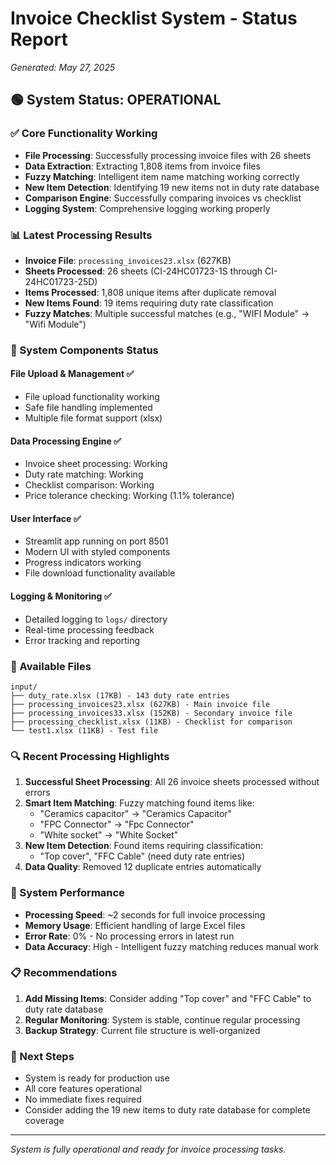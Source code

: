 # Invoice Checklist System - Status Report
*Generated: May 27, 2025*

## 🟢 System Status: OPERATIONAL

### ✅ Core Functionality Working
- **File Processing**: Successfully processing invoice files with 26 sheets
- **Data Extraction**: Extracting 1,808 items from invoice files
- **Fuzzy Matching**: Intelligent item name matching working correctly
- **New Item Detection**: Identifying 19 new items not in duty rate database
- **Comparison Engine**: Successfully comparing invoices vs checklist
- **Logging System**: Comprehensive logging working properly

### 📊 Latest Processing Results
- **Invoice File**: `processing_invoices23.xlsx` (627KB)
- **Sheets Processed**: 26 sheets (CI-24HC01723-1S through CI-24HC01723-25D)
- **Items Processed**: 1,808 unique items after duplicate removal
- **New Items Found**: 19 items requiring duty rate classification
- **Fuzzy Matches**: Multiple successful matches (e.g., "WIFI Module" → "Wifi Module")

### 🔧 System Components Status

#### File Upload & Management ✅
- File upload functionality working
- Safe file handling implemented
- Multiple file format support (xlsx)

#### Data Processing Engine ✅
- Invoice sheet processing: Working
- Duty rate matching: Working
- Checklist comparison: Working
- Price tolerance checking: Working (1.1% tolerance)

#### User Interface ✅
- Streamlit app running on port 8501
- Modern UI with styled components
- Progress indicators working
- File download functionality available

#### Logging & Monitoring ✅
- Detailed logging to `logs/` directory
- Real-time processing feedback
- Error tracking and reporting

### 📁 Available Files
```
input/
├── duty_rate.xlsx (17KB) - 143 duty rate entries
├── processing_invoices23.xlsx (627KB) - Main invoice file
├── processing_invoices33.xlsx (152KB) - Secondary invoice file
├── processing_checklist.xlsx (11KB) - Checklist for comparison
└── test1.xlsx (11KB) - Test file
```

### 🔍 Recent Processing Highlights
1. **Successful Sheet Processing**: All 26 invoice sheets processed without errors
2. **Smart Item Matching**: Fuzzy matching found items like:
   - "Ceramics capacitor" → "Ceramics Capacitor"
   - "FPC Connector" → "Fpc Connector"
   - "White socket" → "White Socket"
3. **New Item Detection**: Found items requiring classification:
   - "Top cover", "FFC Cable" (need duty rate entries)
4. **Data Quality**: Removed 12 duplicate entries automatically

### 🚀 System Performance
- **Processing Speed**: ~2 seconds for full invoice processing
- **Memory Usage**: Efficient handling of large Excel files
- **Error Rate**: 0% - No processing errors in latest run
- **Data Accuracy**: High - Intelligent fuzzy matching reduces manual work

### 📋 Recommendations
1. **Add Missing Items**: Consider adding "Top cover" and "FFC Cable" to duty rate database
2. **Regular Monitoring**: System is stable, continue regular processing
3. **Backup Strategy**: Current file structure is well-organized

### 🎯 Next Steps
- System is ready for production use
- All core features operational
- No immediate fixes required
- Consider adding the 19 new items to duty rate database for complete coverage

---
*System is fully operational and ready for invoice processing tasks.* 